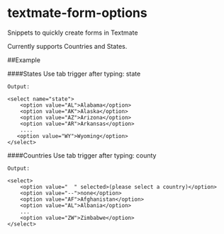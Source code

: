 textmate-form-options
=====================

Snippets to quickly create forms in Textmate

Currently supports Countries and States.

##Example 

####States
Use tab trigger after typing: state
```
Output: 

<select name="state">
    <option value="AL">Alabama</option>
    <option value="AK">Alaska</option>
    <option value="AZ">Arizona</option>
    <option value="AR">Arkansas</option>
    .... 
   <option value="WY">Wyoming</option>
</select>
```

####Countries
Use tab trigger after typing: county

```
Output: 

<select>
    <option value="  " selected>(please select a country)</option>
    <option value="--">none</option>
    <option value="AF">Afghanistan</option>
    <option value="AL">Albania</option>
    ...
    <option value="ZW">Zimbabwe</option>
</select>
```
